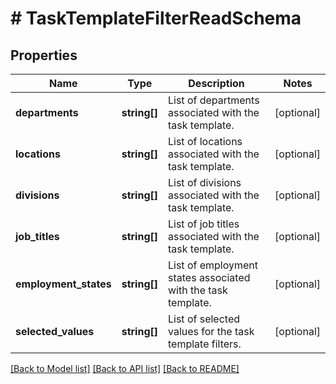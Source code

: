 # # TaskTemplateFilterReadSchema

## Properties

Name | Type | Description | Notes
------------ | ------------- | ------------- | -------------
**departments** | **string[]** | List of departments associated with the task template. | [optional]
**locations** | **string[]** | List of locations associated with the task template. | [optional]
**divisions** | **string[]** | List of divisions associated with the task template. | [optional]
**job_titles** | **string[]** | List of job titles associated with the task template. | [optional]
**employment_states** | **string[]** | List of employment states associated with the task template. | [optional]
**selected_values** | **string[]** | List of selected values for the task template filters. | [optional]

[[Back to Model list]](../../README.md#models) [[Back to API list]](../../README.md#endpoints) [[Back to README]](../../README.md)
